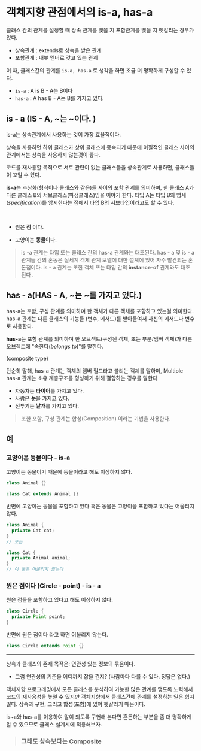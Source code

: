 # 객체지향 관점에서의 is-a, has-a



클래스 간의 관계를 설정할 때 상속 관계를 맺을 지 포함관계를 맺을 지 헷갈리는 경우가 있다.  

* 상속관계 : extends로 상속을 받은 관계
* 포함관계 : 내부 멤버로 갖고 있는 관계 

 

이 때, 클래스간의 관계를 `is-a, has-a` 로 생각을 하면 조금 더 명확하게 구성할 수 있다.



* `is-a` : A is B - A는 B이다 
* `has-a` : A has B - A는 B를 가지고 있다.





## is - a (IS - A, ~는 ~이다. )



is-a는 상속관계에서 사용하는 것이 가장 효율적이다. 

상속을 사용하면 하위 클래스가 상위 클래스에 종속되기 때문에 이질적인 클래스 사이의 관계에서는 상속을 사용하지 않는것이 좋다.

코드를 재사용할 목적으로 서로 관련이 없는 클래스들을 상속관계로 사용하면, 클래스들이 꼬일 수 있다.

  


**is-a**는 추상화(형식이나 클래스와 같은)들 사이의 포함 관계를 의미하며, 한 클래스 A가 다른 클래스 B의 서브클래스(파생클래스)임을 이야기 한다.  타입 A는 타입 B의 명세(*specification*)를 암시한다는 점에서 타입 B의 서브타입이라고도 할 수 있다.

​    


* 원은 **점** 이다.

- 고양이는 **동물**이다.  

  


> is -a 관계는 타입 또는 클래스 간의 has-a 관계와는 대조된다. 
> has - a 및 is - a 관계들 간의 혼동은 실세계 객체 관계 모델에 대한 설계에 있어 자주 발견되는 혼돈점이다. 
>  is - a 관계는 또한 객체 또는 타입 간의 **instance-of** 관계와도 대조된다  .

   


## has - a(HAS - A, ~는 ~를 가지고 있다.)

has-a는 포함, 구성 관계를 의미하며 한 객체가 다른 객체를 포함하고 있는걸 의미한다.  
has-a 관계는 다른 클래스의 기능들 (변수, 메서드)를 받아들여서 자신의 메서드나 변수로 사용한다.    

**has-a**는 포함 관계를 의미하며 한 오브젝트(구성된 객체, 또는 부분/멤버 객체)가 다른 오브젝트에 "속한다(*belongs to*)"를 말한다.

(composite type)    


 단순히 말해, has-a 관계는 객체의 멤버 필드라고 불리는 객체를 말하며, Multiple has-a 관계는 소유 계층구조를 형성하기 위해 결합하는 경우를 말한다





- 자동차는 **타이어**를 가지고 있다.
- 사람은 **눈**을 가지고 있다.
- 전투기는 **날개**를 가지고 있다.



>  또한 포함, 구성 관계는 합성(Composition) 이라는 기법을 사용한다. 



## 예

### 고양이은 동물이다 - is-a

고양이는 동물이기 때문에 동물이라고 해도 이상하지 않다. 

```java
class Animal {}

class Cat extends Animal {}
```



반면에 고양이는 동물을 포함하고 있다 혹은 동물은 고양이을 포함하고 있다는 어울리지 않다. 



```java
class Animal {
  private Cat cat;
}
// 또는

class Cat {
  private Animal animal;
}
// 이 둘은 어울리지 않는다 
```



### 원은 점이다 (Circle - point) - is - a 

원은 점들을 포함하고 있다고 해도 이상하지 않다.

```java
class Circle {
  private Point point;
}
```



반면에 원은 점이다 라고 하면 어울리지 않는다.

```java
class Circle extends Point {}
```



  


---

상속과 클래스의 존재 목적은: 연관성 있는 정보의 묶음이다.

- 그럼 연관성의 기준을 어디까지 잡을 건지? (사람마다 다를 수 있다. 정답은 없다.)  

  


객체지향 프로그래밍에서 모든 클래스를 분석하여 가능한 많은 관계를 맺도록 노력해서 코드의 재사용성을 높일 수 있지만 객체지향에서 클래스간에 관계를 설정하는 일은 쉽지 않다. 상속과 구현, 그리고 합성(포함)에 있어 헷갈리기 때문이다.



  


is~a와 has-a를 이용하여 말이 되도록 구현해 본다면 혼돈하는 부분을 좀 더 명확하게 알 수 있으므로 클래스 설계시에 적용해보자.



> ### 그래도 상속보다는 Composite